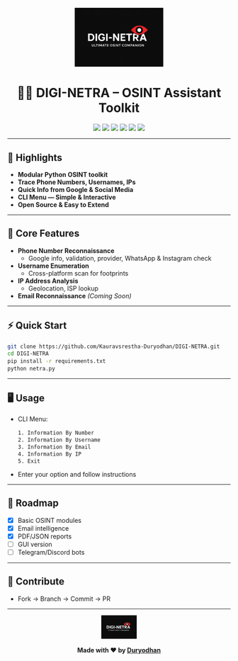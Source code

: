 <p align="center">
  <img src="assets/logo.png" alt="DIGI-NETRA Logo" width="200"/>
</p>

<h1 align="center">🕵️‍♂️ DIGI-NETRA – OSINT Assistant Toolkit</h1>

<p align="center">
  <img src="https://img.shields.io/github/actions/workflow/status/Kauravsrestha-Duryodhan/DIGI-NETRA/main.yml?branch=main&logo=github&style=for-the-badge" />
  <img src="https://img.shields.io/github/issues/Kauravsrestha-Duryodhan/DIGI-NETRA?style=for-the-badge"/>
  <img src="https://img.shields.io/github/issues-pr/Kauravsrestha-Duryodhan/DIGI-NETRA?style=for-the-badge"/>
  <img src="https://img.shields.io/github/license/Kauravsrestha-Duryodhan/DIGI-NETRA?style=for-the-badge"/>
  <img src="https://img.shields.io/github/languages/top/Kauravsrestha-Duryodhan/DIGI-NETRA?logo=python&style=for-the-badge"/>
  <img src="https://img.shields.io/github/stars/Kauravsrestha-Duryodhan/DIGI-NETRA?style=for-the-badge"/>
</p>

---

## 🚀 Highlights

- **Modular Python OSINT toolkit**
- **Trace Phone Numbers, Usernames, IPs**
- **Quick Info from Google & Social Media**
- **CLI Menu — Simple & Interactive**
- **Open Source & Easy to Extend**

---

## 🎯 Core Features

- **Phone Number Reconnaissance**
  - Google info, validation, provider, WhatsApp & Instagram check
- **Username Enumeration**
  - Cross-platform scan for footprints
- **IP Address Analysis**
  - Geolocation, ISP lookup
- **Email Reconnaissance** *(Coming Soon)*

---

## ⚡ Quick Start

```sh
git clone https://github.com/Kauravsrestha-Duryodhan/DIGI-NETRA.git
cd DIGI-NETRA
pip install -r requirements.txt
python netra.py
```

---

## 🖥️ Usage

- CLI Menu:
  ```
  1. Information By Number
  2. Information By Username
  3. Information By Email
  4. Information By IP
  5. Exit
  ```
- Enter your option and follow instructions

---



## 🔮 Roadmap

- [x] Basic OSINT modules
- [x] Email intelligence
- [x] PDF/JSON reports
- [ ] GUI version
- [ ] Telegram/Discord bots

---

## 🤝 Contribute

- Fork → Branch → Commit → PR

---

<p align="center">
  <img src="assets/logo.png" alt="Logo" width="80"/>
</p>

<p align="center">
  <b>Made with ❤️ by <a href="https://github.com/Kauravsrestha-Duryodhan">Duryodhan</a></b>
</p>
